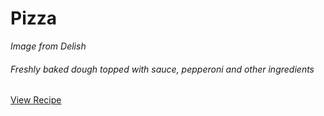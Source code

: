 Pizza
===

<div class="text-center">
<i>Image from Delish</i>
</div>

###### Freshly baked dough topped with sauce, pepperoni and other ingredients
<div class="text-center">
<a target="_blank" href="https://www.delish.com/cooking/recipe-ideas/a24893663/homemade-pizza-recipe/" class="btn btn-primary">View Recipe</a>
</div><br>
